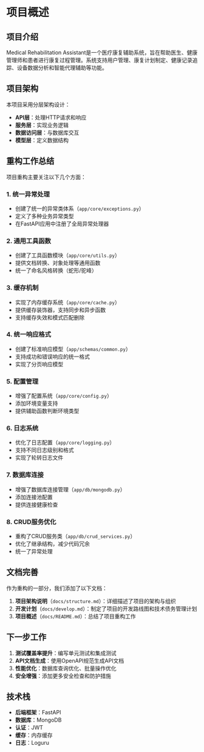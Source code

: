# 项目概述

## 项目介绍

Medical Rehabilitation Assistant是一个医疗康复辅助系统，旨在帮助医生、健康管理师和患者进行康复过程管理。系统支持用户管理、康复计划制定、健康记录追踪、设备数据分析和智能代理辅助等功能。

## 项目架构

本项目采用分层架构设计：

- **API层**：处理HTTP请求和响应
- **服务层**：实现业务逻辑
- **数据访问层**：与数据库交互
- **模型层**：定义数据结构

## 重构工作总结

项目重构主要关注以下几个方面：

### 1. 统一异常处理

- 创建了统一的异常类体系（`app/core/exceptions.py`）
- 定义了多种业务异常类型
- 在FastAPI应用中注册了全局异常处理器

### 2. 通用工具函数

- 创建了工具函数模块（`app/core/utils.py`）
- 提供文档转换、对象处理等通用函数
- 统一了命名风格转换（蛇形/驼峰）

### 3. 缓存机制

- 实现了内存缓存系统（`app/core/cache.py`）
- 提供缓存装饰器，支持同步和异步函数
- 支持缓存失效和模式匹配删除

### 4. 统一响应格式

- 创建了标准响应模型（`app/schemas/common.py`）
- 支持成功和错误响应的统一格式
- 实现了分页响应模型

### 5. 配置管理

- 增强了配置系统（`app/core/config.py`）
- 添加环境变量支持
- 提供辅助函数判断环境类型

### 6. 日志系统

- 优化了日志配置（`app/core/logging.py`）
- 支持不同日志级别和格式
- 实现了轮转日志文件

### 7. 数据库连接

- 增强了数据库连接管理（`app/db/mongodb.py`）
- 添加连接池配置
- 提供连接健康检查

### 8. CRUD服务优化

- 重构了CRUD服务类（`app/db/crud_services.py`）
- 优化了继承结构，减少代码冗余
- 统一了异常处理

## 文档完善

作为重构的一部分，我们添加了以下文档：

1. **项目架构说明**（`docs/structure.md`）：详细描述了项目的架构与组织
2. **开发计划**（`docs/develop.md`）：制定了项目的开发路线图和技术债务管理计划
3. **项目概述**（`docs/README.md`）：总结了项目重构工作

## 下一步工作

1. **测试覆盖率提升**：编写单元测试和集成测试
2. **API文档生成**：使用OpenAPI规范生成API文档
3. **性能优化**：数据库查询优化、批量操作优化
4. **安全增强**：添加更多安全检查和防护措施

## 技术栈

- **后端框架**：FastAPI
- **数据库**：MongoDB
- **认证**：JWT
- **缓存**：内存缓存
- **日志**：Loguru 